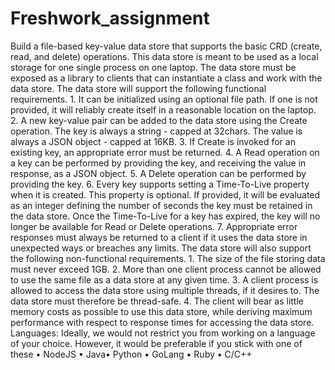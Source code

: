 # Freshwork_assignment
Build a file-based key-value data store that supports the basic CRD (create, read, and delete) operations. This data store is meant to be used as a local storage for one single process on one laptop. The data store must be exposed as a library to clients that can instantiate a class and work with the data store. The data store will support the following functional requirements. 1. It can be initialized using an optional file path. If one is not provided, it will reliably create itself in a reasonable location on the laptop. 2. A new key-value pair can be added to the data store using the Create operation. The key is always a string - capped at 32chars. The value is always a JSON object - capped at 16KB. 3. If Create is invoked for an existing key, an appropriate error must be returned. 4. A Read operation on a key can be performed by providing the key, and receiving the value in response, as a JSON object. 5. A Delete operation can be performed by providing the key. 6. Every key supports setting a Time-To-Live property when it is created. This property is optional. If provided, it will be evaluated as an integer defining the number of seconds the key must be retained in the data store. Once the Time-To-Live for a key has expired, the key will no longer be available for Read or Delete operations. 7. Appropriate error responses must always be returned to a client if it uses the data store in unexpected ways or breaches any limits. The data store will also support the following non-functional requirements. 1. The size of the file storing data must never exceed 1GB. 2. More than one client process cannot be allowed to use the same file as a data store at any given time. 3. A client process is allowed to access the data store using multiple threads, if it desires to. The data store must therefore be thread-safe. 4. The client will bear as little memory costs as possible to use this data store, while deriving maximum performance with respect to response times for accessing the data store. Languages: Ideally, we would not restrict you from working on a language of your choice. However, it would be preferable if you stick with one of these • NodeJS • Java• Python • GoLang • Ruby • C/C++
